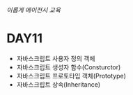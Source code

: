 ###### 이롭게 에이전시 교육

# DAY11

- 자바스크립트 사용자 정의 객체
- 자바스크립트 생성자 함수(Consturctor)
- 자바스크립트 프로토타입 객체(Prototype)
- 자바스크립트 상속(Inheritance)
